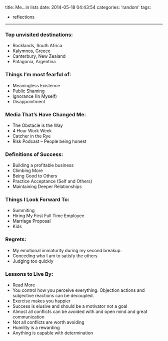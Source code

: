 title: Me...in lists
date: 2014-05-18 04:43:54
categories: 'random'
tags:
- reflections
---

### Top unvisited destinations:

* Rocklands, South Africa
* Kalymnos, Greece
* Canterbury, New Zealand
* Patagonia, Argentina

### Things I’m most fearful of:

* Meaningless Existence
* Public Shaming
* Ignorance (In Myself)
* Disappointment

### Media That’s Have Changed Me:

* The Obstacle is the Way
* 4 Hour Work Week
* Catcher in the Rye
* Risk Podcast – People being honest

### Definitions of Success:

* Building a profitable business
* Climbing More
* Being Good to Others
* Practice Acceptance (Self and Others)
* Maintaining Deeper Relationships

### Things I Look Forward To:

* Summiting
* Hiring My First Full Time Employee
* Marriage Proposal
* Kids

### Regrets:

* My emotional immaturity during my second breakup.
* Conceding who I am to satisfy the others
* Judging too quickly

### Lessons to Live By:

* Read More
* You control how you perceive everything. Objection actions and subjective reactions can be decoupled.
* Exercise makes you happier
* Success is elusive and should be a motivator not a goal
* Almost all conflicts can be avoided with and open mind and great communication
* Not all conflicts are worth avoiding
* Humility is a rewarding
* Anything is capable with determination